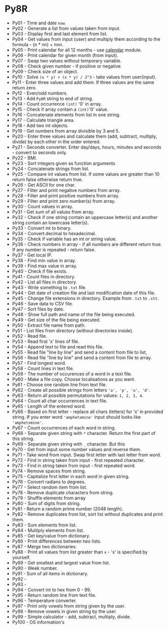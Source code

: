 # Py8R

- Py01 - Time and date ```now```.
- Py02 - Generate a list from values taken from input.
- Py03 - Display first and last element from list.
- Py04 - Get values from input (user) and multiply them according to the formula - (n * nn) + nnn.
- Py05 - Print calendar for all 12 months - use [calendar](https://docs.python.org/3.6/library/calendar.html#module-calendar) module.
- Py06 - Print calendar for given month (from input).
- Py07 - Swap two values without temporary variable.
- Py08 - Check given number - if positive or negative.
- Py09 - Check size of an object.
- Py10 - Solve ```(x * y) + (x * y) / 2^3``` - take values from user(input).
- Py11 - Enter three values and add them. If three values are the same return zero.
- Py12 - Even/odd numbers.
- Py13 - Add ```Py8R``` string to end of string.
- Py14 - Count occurrence ```(int)``` '0' in array.
- Py15 - Check if array contain a ```(int)```'0' value.
- Py16 - Concatenate elements from list in one string.
- Py17 - Calculate triangle area.
- Py18 - Add two int objects. 
- Py19 - Get numbers from array divisible by 3 and 5.
- Py20 - Enter three values and calculate them (add, subtract, multiply, divide) by each other in the order entered. 
- Py21 - Seconds converter. Enter day/days, hours, minutes and seconds - convert to seconds only.
- Py22 - BMI.
- Py23 - Sort integers given as function arguments 
- Py24 - Concatenate strings from list.
- Py25 - Compare int values from list. If some values are greater than 10 return false otherwise return true.
- Py26 - Get ASCII for one char.
- Py27 - Filter and print negative numbers from array.
- Py28 - Filter and print positive numbers from array.
- Py29 - Filter and print zero number(s) from array.
- Py30 - Count values in array.
- Py31 - Get sum of all values from array.
- Py32 - Check if one string contain an uppercase letter(s) and another string contain an lowercase letter(s).
- Py33 - Convert int to binary.
- Py34 - Convert decimal to hexadecimal.
- Py35 - Check if variable has an int or string value.
- Py36 - Check numbers in array - if all numbers are different return true. If any number is repeated - return false.
- Py37 - Get local IP.
- Py38 - Find min value in array.
- Py39 - Find max value in array.
- Py40 - Check if file exists.
- Py41 - Count files in directory.
- Py42 - List all files in directory.
- Py43 - Write something to ```.txt``` file.
- Py44 - Get date of creation file and last modification date of this file.
- Py45 - Change file extensions in directory. Example from `````.txt````` to `````.xtt`````.
- Py46 - Save data to CSV file.
- Py47 - Sort files by date.
- Py48 - Show full path and name of the file being executed.
- Py49 - Get size of the file being executed.
- Py50 - Extract file name from path.
- Py51 - List files from directory (without directories inside).
- Py52 - Read file.
- Py53 - Read first 'x' lines of file.
- Py54 - Append text to file and read this file.
- Py55 - Read file "line by line" and send a content from file to list,
- Py56 - Read file "line by line" and send a content from file to array.
- Py57 - Find longest word.
- Py58 - Count lines in text file.
- Py59 - The number of occurences of a word in a text file.
- Py60 - Make a file copy. Choose localisations as you want.
- Py61 - Choose one random line from text file.
- Py62 - Create all possible strings from letters `````'a', 'p', 'u', 'd'`````.
- Py63 - Return all possible permutations for values: ```1, 2, 3, 4```.
- Py64 - Count all char occurrences in text file.
- Py65 - Length of the entered word.
- Py66 - Based on first letter - replace all chars (letters) for 'x' in provided string. If you enter word ```'amphetamine'``` input should looks like ```'amphetxmine'```.
- Py67 - Count occurrences of each word in string.
- Py68 - Separate given string with ```*``` character. Return the first part of this string.
- Py69 - Separate given string with ```_``` character. But this
- Py70 - Get from input some number values and reverse them.
- Py71 - Take word from input. Swap first letter with last letter from word.
- Py72 - Find in string taken from input - first repeated character.
- Py73 - Find in string taken from input - first repeated word.
- Py74 - Remove spaces from string.
- Py75 - Capitalize first letter in each word in given string.
- Py76 - Convert radians to degrees.
- Py77 - Select random item from list.
- Py78 - Remove duplicate characters from string.
- Py79 - Shuffle elements from array
- Py80 - Sum of digits from string.
- Py81 - Return a random prime number (2048 length).
- Py82 - Remove duplicates from list, sort list without duplicates and print them.
- Py83 - Sum elements from list.
- Py84 - Multiply elements from list.
- Py85 - Get key/value from dictionary.
- Py86 - Print differences between two lists.
- Py87 - Merge two dictionaries.
- Py88 - Print all values from list greater than `x` - 'x' is specified by yourself.
- Py89 - Get smallest and largest value from list.
- Py90 - Week number.
- Py91 - Sum of all items in dictionary.
- Py92 - 
- Py93 - 
- Py94 - Convert int to hex from 0 - 99.
- Py95 - Return random line from text file.
- Py96 - Temperature converter.
- Py97 - Print only vowels from string given by the user.
- Py98 - Remove vowels in given string by the user.
- Py99 - Simple calculator - add, subtract, multiply, divide.
- Py100 - OS information's